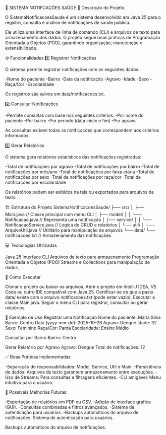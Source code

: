 🏥 SISTEMA NOTIFCAÇÔES SAÙDE
📄 Descrição do Projeto

O SistemaNotificacoesSaude é um sistema desenvolvido em Java 25 para o registro, consulta e análise de notificações de saúde pública.

Ele utiliza uma interface de linha de comando (CLI) e arquivos de texto para armazenamento dos dados. O projeto segue boas práticas de Programação Orientada a Objetos (POO), garantindo organização, manutenção e extensibilidade.

⚙️ Funcionalidades
1️⃣ Registrar Notificações

O sistema permite registrar notificações com os seguintes dados:

-Nome do paciente
-Bairro
-Data da notificação
-Agravo
-Idade
-Sexo
-Raça/Cor
-Escolaridade

Os registros são salvos em data/notificacoes.txt.

2️⃣ Consultar Notificações

-Permite consultas com base nos seguintes critérios:
-Por nome do paciente
-Por bairro
-Por período (data início e fim)
-Por agravo

As consultas exibem todas as notificações que correspondem aos critérios informados.

3️⃣ Gerar Relatórios

O sistema gera relatórios estatísticos das notificações registradas:

-Total de notificações por agravo
-Total de notificações por bairro
-Total de notificações por mês/ano
-Total de notificações por faixa etária
-Total de notificações por sexo
-Total de notificações por raça/cor
-Total de notificações por escolaridade

Os relatórios podem ser exibidos na tela ou exportados para arquivos de texto.

🏗 Estrutura do Projeto
SistemaNotificacoesSaude/
├── src/
│   ├── Main.java                   // Classe principal com menu CLI
│   ├── model/
│   │   └── Notificacao.java        // Representa uma notificação
│   ├── service/
│   │   └── NotificacaoService.java // Lógica de CRUD e relatórios
│   └── util/
│       └── ArquivoUtil.java        // Utilitário para manipulação de arquivos
└── data/
    └── notificacoes.txt            // Armazenamento das notificações

💻 Tecnologias Utilizadas

Java 25
Interface CLI
Arquivos de texto para armazenamento
Programação Orientada a Objetos (POO)
Streams e Collections para manipulação de dados

🚀 Como Executar

Clonar o projeto ou baixar os arquivos.
Abrir o projeto em IntelliJ IDEA, VS Code ou outro IDE compatível com Java 25.
Certificar-se de que a pasta data/ existe com o arquivo notificacoes.txt (pode estar vazio).
Executar a classe Main.java.
Seguir o menu CLI para registrar, consultar ou gerar relatórios.

📌 Exemplo de Uso
Registrar uma Notificação
Nome do paciente: Maria Silva
Bairro: Centro
Data (yyyy-mm-dd): 2025-10-26
Agravo: Dengue
Idade: 32
Sexo: Feminino
Raça/Cor: Parda
Escolaridade: Ensino Médio

Consultar por Bairro
Bairro: Centro

Gerar Relatório por Agravo
Agravo: Dengue
Total de notificações: 12

✅ Boas Práticas Implementadas

-Separação de responsabilidades: Model, Service, Util e Main.
-Persistência de dados: Arquivos de texto garantem armazenamento entre execuções.
-Uso de Streams: Para consultas e filtragens eficientes.
-CLI amigável: Menu intuitivo para o usuário.

🌟 Possíveis Melhorias Futuras

-Exportação de relatórios em PDF ou CSV.
-Adição de interface gráfica (GUI).
-Consultas combinadas e filtros avançados.
-Sistema de autenticação para usuários.
-Backups automáticos do arquivo de notificações.
Sistema de autenticação para usuários.

Backups automáticos do arquivo de notificações.
